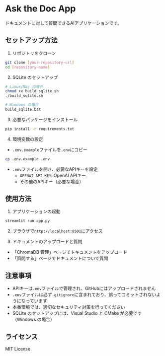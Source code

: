 # Ask the Doc App

ドキュメントに対して質問できるAIアプリケーションです。

## セットアップ方法

1. リポジトリをクローン
```bash
git clone [your-repository-url]
cd [repository-name]
```

2. SQLite のセットアップ
```bash
# Linux/Mac の場合
chmod +x build_sqlite.sh
./build_sqlite.sh

# Windows の場合
build_sqlite.bat
```

3. 必要なパッケージをインストール
```bash
pip install -r requirements.txt
```

4. 環境変数の設定
- `.env.example`ファイルを`.env`にコピー
```bash
cp .env.example .env
```
- `.env`ファイルを開き、必要なAPIキーを設定
  - `OPENAI_API_KEY`: OpenAI APIキー
  - その他のAPIキー（必要な場合）

## 使用方法

1. アプリケーションの起動
```bash
streamlit run app.py
```

2. ブラウザで`http://localhost:8501`にアクセス

3. ドキュメントのアップロードと質問
- 「ChromaDB 管理」ページでドキュメントをアップロード
- 「質問する」ページでドキュメントについて質問

## 注意事項

- APIキーは`.env`ファイルで管理され、GitHubにはアップロードされません
- `.env`ファイルは必ず`.gitignore`に含まれており、誤ってコミットされないようになっています
- 本番環境では、適切なセキュリティ対策を行ってください
- SQLite のセットアップには、Visual Studio と CMake が必要です（Windows の場合）

## ライセンス

MIT License 